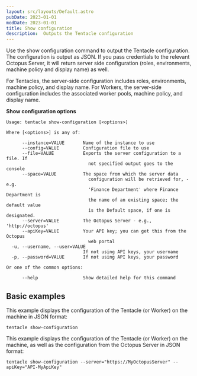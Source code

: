 ```yaml
---
layout: src/layouts/Default.astro
pubDate: 2023-01-01
modDate: 2023-01-01
title: Show configuration
description:  Outputs the Tentacle configuration
---
```


Use the show configuration command to output the Tentacle configuration. The configuration is output as JSON. If you pass credentials to the relevant Octopus Server, it will return server side configuration (roles, environments, machine policy and display name) as well.

For Tentacles, the server-side configuration includes roles, environments, machine policy, and display name.
For Workers, the server-side configuration includes the associated worker pools, machine policy, and display name.

**Show configuration options**

```
Usage: tentacle show-configuration [<options>]

Where [<options>] is any of:

      --instance=VALUE       Name of the instance to use
      --config=VALUE         Configuration file to use
      --file=VALUE           Exports the server configuration to a file. If
                               not specified output goes to the console
      --space=VALUE          The space from which the server data
                               configuration will be retrieved for, - e.g.
                               'Finance Department' where Finance Department is
                               the name of an existing space; the default value
                               is the Default space, if one is designated.
      --server=VALUE         The Octopus Server - e.g., 'http://octopus'
      --apiKey=VALUE         Your API key; you can get this from the Octopus
                               web portal
  -u, --username, --user=VALUE
                             If not using API keys, your username
  -p, --password=VALUE       If not using API keys, your password

Or one of the common options:

      --help                 Show detailed help for this command
```

## Basic examples

This example displays the configuration of the Tentacle (or Worker) on the machine in JSON format:

```
tentacle show-configuration
```

This example displays the configuration of the Tentacle (or Worker) on the machine, as well as the configuration from the Octopus Server in JSON format:

```
tentacle show-configuration --server="https://MyOctopusServer" --apiKey="API-MyApiKey"
```
